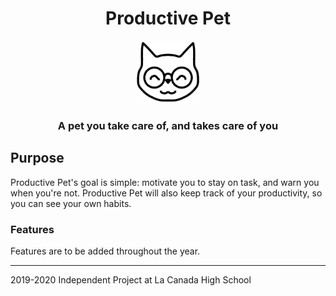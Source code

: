 <div align="center">
    <h1>Productive Pet</h1>
    <img src="images/icon_original.png" height="100" alt="icon"/>
    <h3>A pet you take care of, and takes care of you</h3>
</div>

## Purpose
Productive Pet's goal is simple: motivate you to stay on task, and warn you when you're not. Productive Pet will also keep track of your productivity, so you can see your own habits.

### Features
Features are to be added throughout the year.

--------

2019-2020 Independent Project at La Canada High School